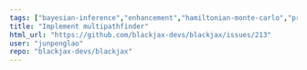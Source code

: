 ```yaml
---
tags: ["bayesian-inference","enhancement","hamiltonian-monte-carlo","probabilistic-programming","sampler","sampling-methods"]
title: "Implement multipathfinder"
html_url: "https://github.com/blackjax-devs/blackjax/issues/213"
user: "junpenglao"
repo: "blackjax-devs/blackjax"
---
```


